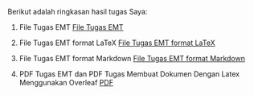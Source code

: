  Berikut adalah ringkasan hasil tugas Saya:

1. File Tugas EMT
[File Tugas EMT](https://github.com/fahriza10/23030630087_Fahriza-Iffah-Handayani_Matematika-E/blob/1536676bd4816758004628c4790d8d294fbeeee3/2303630087_Fahriza%20Iffah%20Handayani_Aplikasi%20Komputer.en)

2. File Tugas EMT format LaTeX
[File Tugas EMT format LaTeX]()

3. File Tugas EMT format Markdown
[File Tugas EMT format Markdown]()

4. PDF Tugas EMT dan PDF Tugas Membuat Dokumen Dengan Latex Menggunakan Overleaf
[PDF]()

